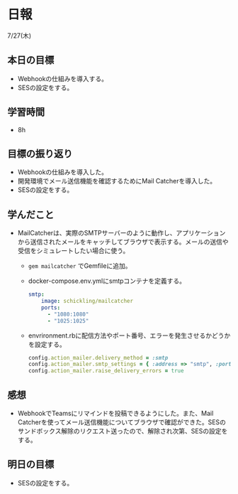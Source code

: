 # 日報

7/27(木)

## 本日の目標

- Webhookの仕組みを導入する。
- SESの設定をする。

## 学習時間

- 8h

## 目標の振り返り

- Webhookの仕組みを導入した。
- 開発環境でメール送信機能を確認するためにMail Catcherを導入した。
- SESの設定をする。

## 学んだこと

- MailCatcherは、実際のSMTPサーバーのように動作し、アプリケーションから送信されたメールをキャッチしてブラウザで表示する。メールの送信や受信をシミュレートしたい場合に使う。
    - `gem mailcatcher` でGemfileに追加。
    - docker-compose.env.ymlにsmtpコンテナを定義する。
        
        ```yaml
        smtp:
            image: schickling/mailcatcher
            ports:
              - "1080:1080"
              - "1025:1025"
        ```
        
    - envrironment.rbに配信方法やポート番号、エラーを発生させるかどうかを設定する。
        
        ```ruby
        config.action_mailer.delivery_method = :smtp
        config.action_mailer.smtp_settings = { :address => "smtp", :port => 1025 }
        config.action_mailer.raise_delivery_errors = true
        ```
        

## 感想

- WebhookでTeamsにリマインドを投稿できるようにした。また、Mail Catcherを使ってメール送信機能についてブラウザで確認ができた。SESのサンドボックス解除のリクエスト送ったので、解除され次第、SESの設定をする。

## 明日の目標

- SESの設定をする。
